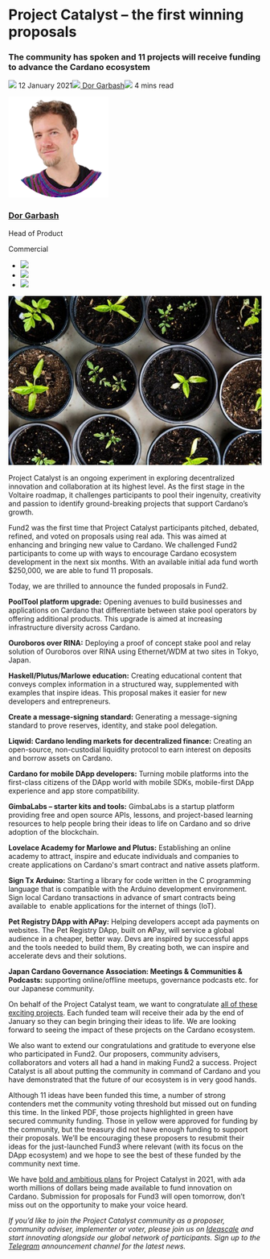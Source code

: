 # Project Catalyst – the first winning proposals
### **The community has spoken and 11 projects will receive funding to advance the Cardano ecosystem**
![](img/2021-01-12-project-catalyst-the-first-winning-proposals.002.png) 12 January 2021![](img/2021-01-12-project-catalyst-the-first-winning-proposals.002.png)[ Dor Garbash](tmp//en/blog/authors/dor-garbash/page-1/)![](img/2021-01-12-project-catalyst-the-first-winning-proposals.003.png) 4 mins read

![Dor Garbash](img/2021-01-12-project-catalyst-the-first-winning-proposals.004.png)[](tmp//en/blog/authors/dor-garbash/page-1/)
### [**Dor Garbash**](tmp//en/blog/authors/dor-garbash/page-1/)
Head of Product

Commercial

- ![](img/2021-01-12-project-catalyst-the-first-winning-proposals.005.png)[](https://linkedin.com/in/garbash "LinkedIn")
- ![](img/2021-01-12-project-catalyst-the-first-winning-proposals.006.png)[](https://twitter.com/garbash "Twitter")
- ![](img/2021-01-12-project-catalyst-the-first-winning-proposals.007.png)[](https://github.com/Garbash "GitHub")

![Project Catalyst – the first winning proposals ](img/2021-01-12-project-catalyst-the-first-winning-proposals.008.jpeg)

Project Catalyst is an ongoing experiment in exploring decentralized innovation and collaboration at its highest level. As the first stage in the Voltaire roadmap, it challenges participants to pool their ingenuity, creativity and passion to identify ground-breaking projects that support Cardano’s growth. 

Fund2 was the first time that Project Catalyst participants pitched, debated, refined, and voted on proposals using real ada. This was aimed at enhancing and bringing new value to Cardano. We challenged Fund2 participants to come up with ways to encourage Cardano ecosystem development in the next six months. With an available initial ada fund worth $250,000, we are able to fund 11 proposals.

Today, we are thrilled to announce the funded proposals in Fund2.

**PoolTool platform upgrade:** Opening avenues to build businesses and applications on Cardano that differentiate between stake pool operators by offering additional products. This upgrade is aimed at increasing infrastructure diversity across Cardano.

**Ouroboros over RINA:** Deploying a proof of concept stake pool and relay solution of Ouroboros over RINA using Ethernet/WDM at two sites in Tokyo, Japan. 

**Haskell/Plutus/Marlowe education:** Creating educational content that conveys complex information in a structured way, supplemented with examples that inspire ideas. This proposal makes it easier for new developers and entrepreneurs.

**Create a message-signing standard:** Generating a message-signing standard to prove reserves, identity, and stake pool delegation. 

**Liqwid: Cardano lending markets for decentralized finance:** Creating an open-source, non-custodial liquidity protocol to earn interest on deposits and borrow assets on Cardano.

**Cardano for mobile DApp developers:** Turning mobile platforms into the first-class citizens of the DApp world with mobile SDKs, mobile-first DApp experience and app store compatibility. 

**GimbaLabs – starter kits and tools:** GimbaLabs is a startup platform providing free and open source APIs, lessons, and project-based learning resources to help people bring their ideas to life on Cardano and so drive adoption of the blockchain.

**Lovelace Academy for Marlowe and Plutus:** Establishing an online academy to attract, inspire and educate individuals and companies to create applications on Cardano's smart contract and native assets platform. 

**Sign Tx Arduino:** Starting a library for code written in the C programming language that is compatible with the Arduino development environment.  Sign local Cardano transactions in advance of smart contracts being available to  enable applications for the internet of things (IoT). 

**Pet Registry DApp with ₳Pay:** Helping developers accept ada payments on websites. The Pet Registry DApp, built on ₳Pay, will service a global audience in a cheaper, better way. Devs are inspired by successful apps and the tools needed to build them, By creating both, we can inspire and accelerate devs and their solutions.

**Japan Cardano Governance Association: Meetings & Communities & Podcasts:** supporting online/offline meetups, governance podcasts etc. for our Japanese community.

On behalf of the Project Catalyst team, we want to congratulate [all of these exciting projects](https://static.iohk.io/docs/catalyst/catalyst-voting-results-fund2.pdf). Each funded team will receive their ada by the end of January so they can begin bringing their ideas to life. We are looking forward to seeing the impact of these projects on the Cardano ecosystem. 

We also want to extend our congratulations and gratitude to everyone else who participated in Fund2. Our proposers, community advisers, collaborators and voters all had a hand in making Fund2 a success. Project Catalyst is all about putting the community in command of Cardano and you have demonstrated that the future of our ecosystem is in very good hands. 

Although 11 ideas have been funded this time, a number of strong contenders met the community voting threshold but missed out on funding this time. In the linked PDF, those projects highlighted in green have secured community funding. Those in yellow were approved for funding by the community, but the treasury did not have enough funding to support their proposals. We’ll be encouraging these proposers to resubmit their ideas for the just-launched Fund3 where relevant (with its focus on the DApp ecosystem) and we hope to see the best of these funded by the community next time.

We have [bold and ambitious plans](https://youtu.be/GjPhxXDFv58?t=128) for Project Catalyst in 2021, with ada worth millions of dollars being made available to fund innovation on Cardano. Submission for proposals for Fund3 will open tomorrow, don’t miss out on the opportunity to make your voice heard.

*If you’d like to join the Project Catalyst community as a proposer, community adviser, implementer or voter, please join us on [Ideascale](https://cardano.ideascale.com/a/index) and start innovating alongside our global network of participants. Sign up to the [Telegram](https://t.me/cardanocatalyst) announcement channel for the latest news.* 
